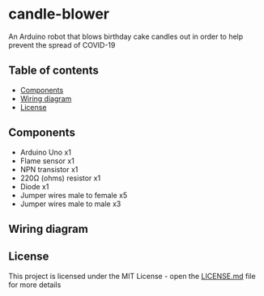 # candle-blower
An Arduino robot that blows birthday cake candles out in order to help prevent the spread of COVID-19
## Table of contents
* [Components](#components)
* [Wiring diagram](wiring-diagram)
* [License](#license)
## Components
- Arduino Uno x1
- Flame sensor x1
- NPN transistor x1
- 220Ω (ohms) resistor x1
- Diode x1
- Jumper wires male to female x5
- Jumper wires male to male x3
## Wiring diagram

## License
This project is licensed under the MIT License - open the [LICENSE.md](https://github.com/LFuciarelli/candle-blower/blob/main/LICENSE) file for more details
